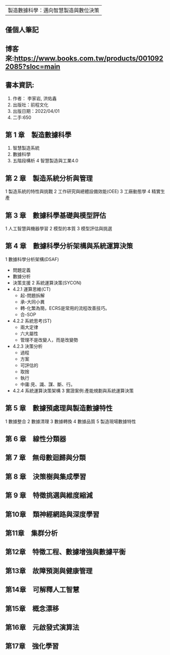 <table>
    <tr>
        <td>製造數據科學：邁向智慧製造與數位決策</td>
    </tr>
</table>

## 僅個人筆記
## 博客來:https://www.books.com.tw/products/0010922085?sloc=main
## 書本資訊:
1. 作者： 李家岩, 洪佑鑫 
2. 出版社：前程文化 
3. 出版日期：2022/04/01
4. 二手:650

## 第 1 章　製造數據科學
1. 智慧製造系統
2. 數據科學
3. 五階段構析
4 智慧製造與工業4.0
## 第 2 章　製造系統分析與管理
1 製造系統的特性與挑戰
2 工作研究與總體設備效能(OEE)
3 工廠動態學
4 精實生產
## 第 3 章　數據科學基礎與模型評估
1 人工智慧與機器學習
2 模型的本質
3 模型評估與挑選
## 第 4 章　數據科學分析架構與系統運算決策
1 數據科學分析架構(DSAF)
  + 問題定義
  + 數據分析
  + 決策支援
2 系統運算決策(SYCON)
  + 4.2.1 運算思維(CT)
    + 起-問題拆解
    + 承-大同小異
    + 轉-化繁為簡，ECRS是常用的流程改善技巧。
    + 合-SOP
  + 4.2.2 系統思考(ST)
    + 兩大定律
    + 六大屬性
    + 管理不是改變人，而是改變勢
  + 4.2.3 決策分析 
    + 過程
    + 方案
    + 可評估的
    + 取捨
    + 執行
    + 中庸:見、識、謀、斷、行。
  + 4.2.4 系統運算決策架構
3 實證案例:產能規劃與系統運算決策
## 第 5 章　數據預處理與製造數據特性
1 數據整合
2 數據清理
3 數據轉換
4 數據品質
5 製造現場數據特性
## 第 6 章　線性分類器
## 第 7 章　無母數迴歸與分類
## 第 8 章　決策樹與集成學習
## 第 9 章　特徵挑選與維度縮減
## 第10章　類神經網路與深度學習
## 第11章　集群分析
## 第12章　特徵工程、數據增強與數據平衡
## 第13章　故障預測與健康管理
## 第14章　可解釋人工智慧
## 第15章　概念漂移
## 第16章　元啟發式演算法
## 第17章　強化學習
